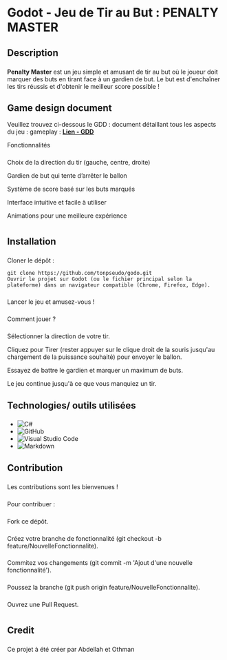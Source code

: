 # Godot - Jeu de Tir au But :   **PENALTY MASTER**
###
## Description
###
**Penalty Master** est un jeu simple et amusant de tir au but où le joueur doit marquer des buts en tirant face à un gardien de but. Le but est d'enchaîner les tirs réussis et d'obtenir le meilleur score possible !
###
## Game design document 

Veuillez trouvez ci-dessous le GDD : document détaillant tous les aspects du jeu : gameplay : [**Lien - GDD**](https://github.com/Othman59/PenaltyMaster/blob/feature/structure/Docx/Penalty%20Master%20(Godot%20Engine).pdf)

Fonctionnalités
###

Choix de la direction du tir (gauche, centre, droite)

Gardien de but qui tente d’arrêter le ballon

Système de score basé sur les buts marqués

Interface intuitive et facile à utiliser

Animations pour une meilleure expérience
#

## Installation
###
Cloner le dépôt :

```
git clone https://github.com/tonpseudo/godo.git
Ouvrir le projet sur Godot (ou le fichier principal selon la plateforme) dans un navigateur compatible (Chrome, Firefox, Edge).
```

###
Lancer le jeu et amusez-vous !
###

Comment jouer ?
###
Sélectionner la direction de votre tir.

Cliquez pour Tirer (rester appuyer sur le clique droit de la souris jusqu'au chargement de la puissance souhaité) pour envoyer le ballon.

Essayez de battre le gardien et marquer un maximum de buts.

Le jeu continue jusqu'à ce que vous manquiez un tir.

## Technologies/ outils utilisées
###
- ![C#](https://img.shields.io/badge/C%23-239120.svg?style=for-the-badge&logo=c-sharp&logoColor=white)
- ![GitHub](https://img.shields.io/badge/github-%23121011.svg?style=for-the-badge&logo=github&logoColor=white)
- ![Visual Studio Code](https://img.shields.io/badge/Visual%20Studio%20Code-0078d7.svg?style=for-the-badge&logo=visual-studio-code&logoColor=white)
- ![Markdown](https://img.shields.io/badge/markdown-%23000000.svg?style=for-the-badge&logo=markdown&logoColor=white)


###

## Contribution
###
Les contributions sont les bienvenues !
###
Pour contribuer :
###
Fork ce dépôt.
###
Créez votre branche de fonctionnalité (git checkout -b feature/NouvelleFonctionnalite).
###
Commitez vos changements (git commit -m 'Ajout d'une nouvelle fonctionnalité').
###
Poussez la branche (git push origin feature/NouvelleFonctionnalite).
###
Ouvrez une Pull Request.
#
## Credit
###
Ce projet à été créer par Abdellah et Othman


